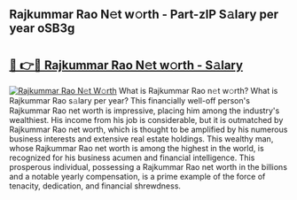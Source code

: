 ## Rajkummar Rao N𝚎t w𝚘rth - Part-zlP S𝚊lary per year oSB3g

# <h2><a href="http://gc44vou.nevu.top/?p=Rajkummar+Rao">🔗 👉🔴 Rajkummar Rao N𝚎t w𝚘rth - S𝚊lary</a></h2>

[![Rajkummar Rao N𝚎t W𝚘rth](https://i.imgur.com/Oavwk0R.jpeg)](http://gc44vou.nevu.top/?p=Rajkummar+Rao)
What is Rajkummar Rao n𝚎t w𝚘rth? What is Rajkummar Rao s𝚊lary per year?
This financially well-off person's Rajkummar Rao net worth is impressive, placing him among the industry's wealthiest. His income from his job is considerable, but it is outmatched by Rajkummar Rao net worth, which is thought to be amplified by his numerous business interests and extensive real estate holdings. This wealthy man, whose Rajkummar Rao net worth is among the highest in the world, is recognized for his business acumen and financial intelligence. This prosperous individual, possessing a Rajkummar Rao net worth in the billions and a notable yearly compensation, is a prime example of the force of tenacity, dedication, and financial shrewdness.

